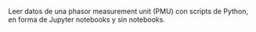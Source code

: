 Leer datos de una phasor measurement unit (PMU) con scripts de Python, en forma de Jupyter notebooks y sin notebooks.
